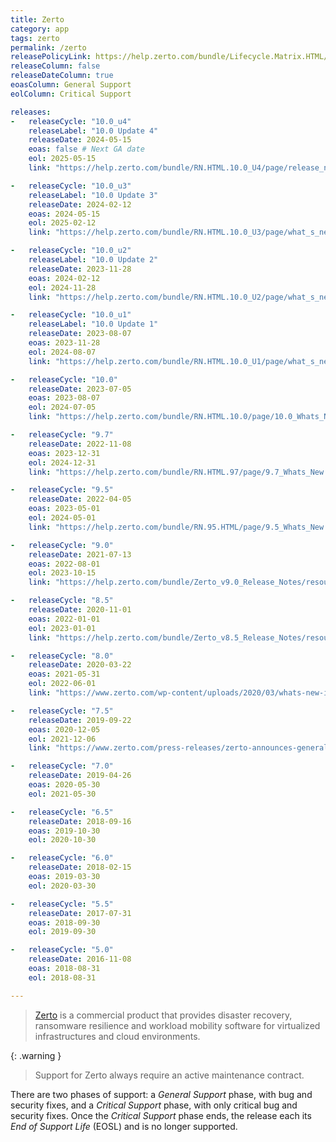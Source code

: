 ```yaml
---
title: Zerto
category: app
tags: zerto
permalink: /zerto
releasePolicyLink: https://help.zerto.com/bundle/Lifecycle.Matrix.HTML/page/product_version_lifecycle_matrix_for_zerto.html
releaseColumn: false
releaseDateColumn: true
eoasColumn: General Support
eolColumn: Critical Support

releases:
-   releaseCycle: "10.0_u4"
    releaseLabel: "10.0 Update 4"
    releaseDate: 2024-05-15
    eoas: false # Next GA date
    eol: 2025-05-15
    link: "https://help.zerto.com/bundle/RN.HTML.10.0_U4/page/release_notes_for_zerto_10_0_update_4.html"

-   releaseCycle: "10.0_u3"
    releaseLabel: "10.0 Update 3"
    releaseDate: 2024-02-12
    eoas: 2024-05-15
    eol: 2025-02-12
    link: "https://help.zerto.com/bundle/RN.HTML.10.0_U3/page/what_s_new_in_zerto_10_0_update_3.html"

-   releaseCycle: "10.0_u2"
    releaseLabel: "10.0 Update 2"
    releaseDate: 2023-11-28
    eoas: 2024-02-12
    eol: 2024-11-28
    link: "https://help.zerto.com/bundle/RN.HTML.10.0_U2/page/what_s_new_in_zerto_10_0_update_2.html"

-   releaseCycle: "10.0_u1"
    releaseLabel: "10.0 Update 1"
    releaseDate: 2023-08-07
    eoas: 2023-11-28
    eol: 2024-08-07
    link: "https://help.zerto.com/bundle/RN.HTML.10.0_U1/page/what_s_new_in_zerto_10_0_update_1.html"

-   releaseCycle: "10.0"
    releaseDate: 2023-07-05
    eoas: 2023-08-07
    eol: 2024-07-05
    link: "https://help.zerto.com/bundle/RN.HTML.10.0/page/10.0_Whats_New.htm"

-   releaseCycle: "9.7"
    releaseDate: 2022-11-08
    eoas: 2023-12-31
    eol: 2024-12-31
    link: "https://help.zerto.com/bundle/RN.HTML.97/page/9.7_Whats_New.htm"

-   releaseCycle: "9.5"
    releaseDate: 2022-04-05
    eoas: 2023-05-01
    eol: 2024-05-01
    link: "https://help.zerto.com/bundle/RN.95.HTML/page/9.5_Whats_New.htm"

-   releaseCycle: "9.0"
    releaseDate: 2021-07-13
    eoas: 2022-08-01
    eol: 2023-10-15
    link: "https://help.zerto.com/bundle/Zerto_v9.0_Release_Notes/resource/Zerto_v9.0_Release_Notes.pdf"

-   releaseCycle: "8.5"
    releaseDate: 2020-11-01
    eoas: 2022-01-01
    eol: 2023-01-01
    link: "https://help.zerto.com/bundle/Zerto_v8.5_Release_Notes/resource/Zerto_v8.5_Release_Notes.pdf"

-   releaseCycle: "8.0"
    releaseDate: 2020-03-22
    eoas: 2021-05-31
    eol: 2022-06-01
    link: "https://www.zerto.com/wp-content/uploads/2020/03/whats-new-in-zerto-8-0_DS.pdf"

-   releaseCycle: "7.5"
    releaseDate: 2019-09-22
    eoas: 2020-12-05
    eol: 2021-12-06
    link: "https://www.zerto.com/press-releases/zerto-announces-general-availability-of-zerto-7-5-raising-the-bar-for-continuous-data-protection/"

-   releaseCycle: "7.0"
    releaseDate: 2019-04-26
    eoas: 2020-05-30
    eol: 2021-05-30

-   releaseCycle: "6.5"
    releaseDate: 2018-09-16
    eoas: 2019-10-30
    eol: 2020-10-30

-   releaseCycle: "6.0"
    releaseDate: 2018-02-15
    eoas: 2019-03-30
    eol: 2020-03-30

-   releaseCycle: "5.5"
    releaseDate: 2017-07-31
    eoas: 2018-09-30
    eol: 2019-09-30

-   releaseCycle: "5.0"
    releaseDate: 2016-11-08
    eoas: 2018-08-31
    eol: 2018-08-31

---
```


> [Zerto](https://www.zerto.com/zerto-platform/overview/) is a commercial product that provides
> disaster recovery, ransomware resilience and workload mobility software for virtualized
> infrastructures and cloud environments.

{: .warning }
> Support for Zerto always require an active maintenance contract.

There are two phases of support: a _General Support_ phase, with bug and security fixes, and a
_Critical Support_ phase, with only critical bug and security fixes. Once the _Critical Support_
phase ends, the release each its _End of Support Life_ (EOSL) and is no longer supported.
